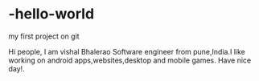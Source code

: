# -hello-world
my first project on git


Hi people,
         I am vishal Bhalerao Software engineer from pune,India.I like working on android apps,websites,desktop and mobile games.
         Have nice day!.
